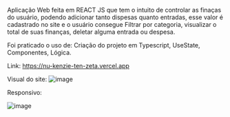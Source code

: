 Aplicação Web feita em REACT JS que tem o intuito de controlar as finaças do usuário, podendo adicionar tanto dispesas quanto entradas, esse valor é cadastrado no site e o usuário consegue Filtrar por categoria, visualizar o total de suas finanças, deletar alguma entrada ou despesa. 

Foi praticado o uso de: Criação do projeto em Typescript, UseState, Componentes, 
Lógica.

Link: https://nu-kenzie-ten-zeta.vercel.app

Visual do site:
![image](https://user-images.githubusercontent.com/96635752/199027027-473dcf51-db6f-483c-95a2-62fac1c3d92c.png)


Responsivo:

![image](https://user-images.githubusercontent.com/96635752/199027096-96cb9596-0be7-4781-a4fa-e56886b4e128.png)

